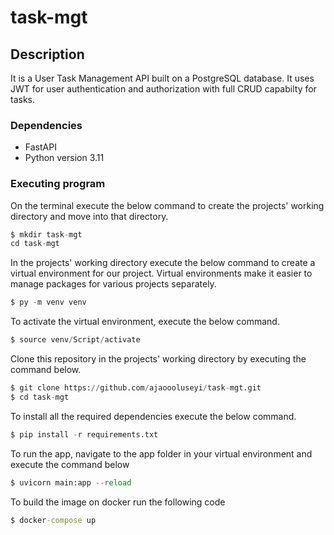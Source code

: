 # task-mgt

## Description
It is a User Task Management API built on a PostgreSQL database. It uses JWT for user authentication and authorization with full CRUD capabilty for tasks. 

### Dependencies
* FastAPI
* Python version 3.11 


### Executing program

On the terminal execute the below command to create the projects' working directory and move into that directory.

 
```python
$ mkdir task-mgt
cd task-mgt
```

In the projects' working directory execute the below command to create a virtual environment for our project. Virtual environments make it easier to manage packages for various projects separately.

 
```python
$ py -m venv venv
```

To activate the virtual environment, execute the below command.

```python
$ source venv/Script/activate
```
Clone this repository in the projects' working directory by executing the command below.

```python
$ git clone https://github.com/ajaoooluseyi/task-mgt.git
$ cd task-mgt
```

To install all the required dependencies execute the below command.

```python
$ pip install -r requirements.txt
```

To run the app, navigate to the app folder in your virtual environment and execute the command below
```python
$ uvicorn main:app --reload
```
To build the image on docker run the following code
```cmd
$ docker-compose up
```


